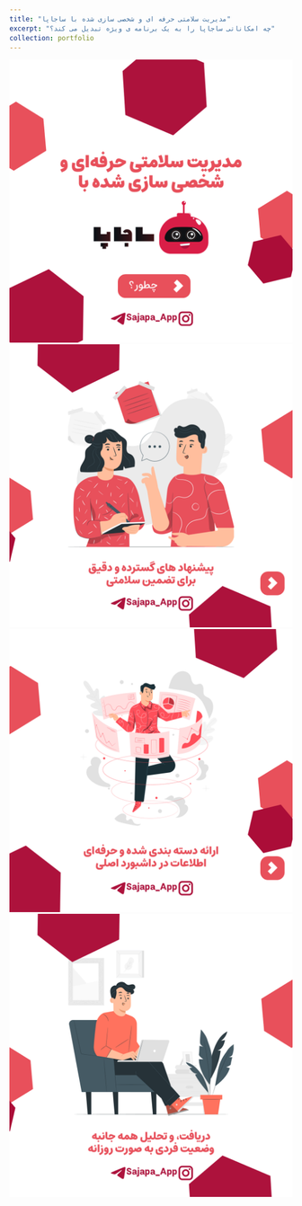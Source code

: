 ```yaml
---
title: "مدیریت سلامتی حرفه ای و شخصی سازی شده با ساجاپا"
excerpt: "چه امکاناتی ساجاپا را به یک برنامه ی ویژه تبدیل می کند؟"
collection: portfolio
---
```


<img src="/images/slides/1/Slide1.PNG"/>

<img src="/images/slides/1/Slide2.PNG"/>

<img src="/images/slides/1/Slide3.PNG"/>

<img src="/images/slides/1/Slide4.PNG"/>
